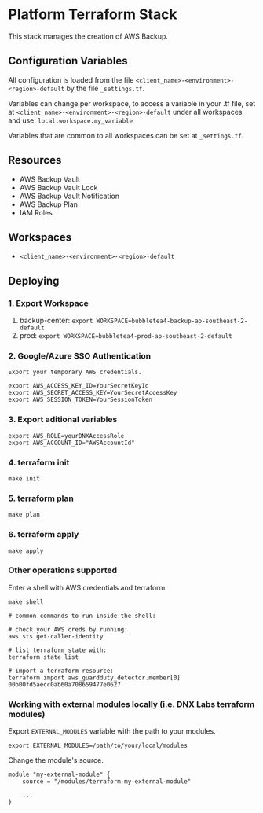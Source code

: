 # Platform Terraform Stack

This stack manages the creation of AWS Backup.

## Configuration Variables

All configuration is loaded from the file `<client_name>-<environment>-<region>-default` by the file `_settings.tf`.

Variables can change per workspace, to access a variable in your .tf file, set at `<client_name>-<environment>-<region>-default` under all workspaces and use: `local.workspace.my_variable`

Variables that are common to all workspaces can be set at `_settings.tf`.

## Resources

- AWS Backup Vault
- AWS Backup Vault Lock
- AWS Backup Vault Notification
- AWS Backup Plan
- IAM Roles

## Workspaces

- `<client_name>-<environment>-<region>-default`

## Deploying

### 1. Export Workspace

1. backup-center: `export WORKSPACE=bubbletea4-backup-ap-southeast-2-default`
3. prod:          `export WORKSPACE=bubbletea4-prod-ap-southeast-2-default`

### 2. Google/Azure SSO Authentication
```
Export your temporary AWS credentials.

export AWS_ACCESS_KEY_ID=YourSecretKeyId
export AWS_SECRET_ACCESS_KEY=YourSecretAccessKey
export AWS_SESSION_TOKEN=YourSessionToken

```

### 3. Export aditional variables 
```
export AWS_ROLE=yourDNXAccessRole
export AWS_ACCOUNT_ID="AWSAccountId"
```

### 4. terraform init
```
make init
```

### 5. terraform plan
```
make plan
```

### 6. terraform apply
```
make apply
```

### Other operations supported
Enter a shell with AWS credentials and terraform:
```
make shell

# common commands to run inside the shell:

# check your AWS creds by running:
aws sts get-caller-identity

# list terraform state with:
terraform state list

# import a terraform resource:
terraform import aws_guardduty_detector.member[0] 00b00fd5aecc0ab60a708659477e0627
```

### Working with external modules locally (i.e. DNX Labs terraform modules)
Export `EXTERNAL_MODULES` variable with the path to your modules.
```
export EXTERNAL_MODULES=/path/to/your/local/modules

``` 

Change the module's source.
```
module "my-external-module" {
    source = "/modules/terraform-my-external-module"

    ...
}
````